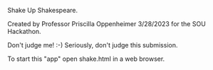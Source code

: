 Shake Up Shakespeare.

Created by Professor Priscilla Oppenheimer 3/28/2023 for the SOU Hackathon.

Don't judge me! :-) Seriously, don't judge this submission.

To start this "app" open shake.html in a web browser.